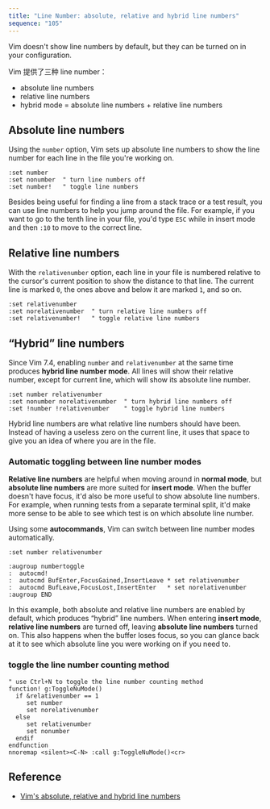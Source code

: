 ```yaml
---
title: "Line Number: absolute, relative and hybrid line numbers"
sequence: "105"
---
```


Vim doesn't show line numbers by default, but they can be turned on in your configuration.

Vim 提供了三种 line number：

- absolute line numbers
- relative line numbers
- hybrid mode = absolute line numbers + relative line numbers

## Absolute line numbers

Using the `number` option, Vim sets up absolute line numbers
to show the line number for each line in the file you're working on.

```vim
:set number
:set nonumber  " turn line numbers off
:set number!   " toggle line numbers
```

Besides being useful for finding a line from a stack trace or a test result,
you can use line numbers to help you jump around the file.
For example, if you want to go to the tenth line in your file,
you'd type `ESC` while in insert mode and then `:10` to move to the correct line.

## Relative line numbers

With the `relativenumber` option, each line in your file is numbered
relative to the cursor's current position to show the distance to that line.
The current line is marked `0`, the ones above and below it are marked `1`, and so on.

```vim
:set relativenumber
:set norelativenumber  " turn relative line numbers off
:set relativenumber!   " toggle relative line numbers
```

## “Hybrid” line numbers

Since Vim 7.4, enabling `number` and `relativenumber` at the same time produces **hybrid line number mode**.
All lines will show their relative number, except for current line, which will show its absolute line number.

```vim
:set number relativenumber
:set nonumber norelativenumber  " turn hybrid line numbers off
:set !number !relativenumber    " toggle hybrid line numbers
```

Hybrid line numbers are what relative line numbers should have been.
Instead of having a useless zero on the current line,
it uses that space to give you an idea of where you are in the file.

### Automatic toggling between line number modes

**Relative line numbers** are helpful when moving around in **normal mode**,
but **absolute line numbers** are more suited for **insert mode**.
When the buffer doesn't have focus, it'd also be more useful to show absolute line numbers.
For example, when running tests from a separate terminal split,
it'd make more sense to be able to see which test is on which absolute line number.

Using some **autocommands**, Vim can switch between line number modes automatically.

```vim
:set number relativenumber

:augroup numbertoggle
:  autocmd!
:  autocmd BufEnter,FocusGained,InsertLeave * set relativenumber
:  autocmd BufLeave,FocusLost,InsertEnter   * set norelativenumber
:augroup END
```

In this example, both absolute and relative line numbers are enabled by default, which produces “hybrid” line numbers.
When entering **insert mode**, **relative line numbers** are turned off, leaving **absolute line numbers** turned on.
This also happens when the buffer loses focus,
so you can glance back at it to see which absolute line you were working on if you need to.

### toggle the line number counting method

```vim
" use Ctrl+N to toggle the line number counting method
function! g:ToggleNuMode()
  if &relativenumber == 1
     set number
     set norelativenumber
  else
     set relativenumber
     set nonumber
  endif
endfunction
nnoremap <silent><C-N> :call g:ToggleNuMode()<cr>
```

## Reference

- [Vim's absolute, relative and hybrid line numbers](https://jeffkreeftmeijer.com/vim-number/)

